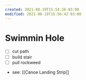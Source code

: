 ```yaml
---
created: 2021-08-19T15:54:26-03:00
modified: 2021-08-19T15:56:42-03:00
---
```


# Swimmin Hole

- [ ] cut path 
- [ ] build stair
- [ ] pull rockweed
- see: [[Canoe Landing Strip]]
